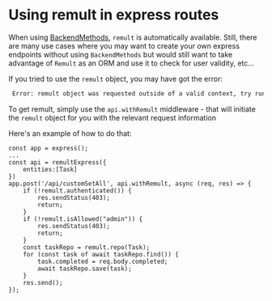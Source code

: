 # Using remult in express routes
When using [BackendMethods](./backendMethods.md), `remult` is automatically available. Still, there are many use cases where you may want to create your own express endpoints without using `BackendMethods` but would still want to take advantage of `Remult` as an ORM and use it to check for user validity, etc...

If you tried to use the `remult` object, you may have got the error:
```sh
 Error: remult object was requested outside of a valid context, try running it within initApi or a remult request cycle
```

To get remult, simply use the `api.withRemult` middleware - that will initiate the `remult` object for you with the relevant request information

Here's an example of how to do that:
```ts{7}
const app = express();
...
const api = remultExpress({
    entities:[Task]
})
app.post('/api/customSetAll', api.withRemult, async (req, res) => {
    if (!remult.authenticated()) {
        res.sendStatus(403);
        return;
    }
    if (!remult.isAllowed("admin")) {
        res.sendStatus(403);
        return;
    }
    const taskRepo = remult.repo(Task);
    for (const task of await taskRepo.find()) {
        task.completed = req.body.completed;
        await taskRepo.save(task);
    }
    res.send();
});
```
